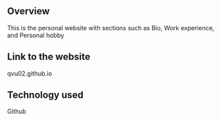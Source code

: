 ## Overview
This is the personal website with sections such as Bio, Work experience, and Personal hobby

## Link to the website

qvu02.github.io

## Technology used 
Github
